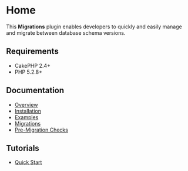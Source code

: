 Home
====

This **Migrations** plugin enables developers to quickly and easily manage and migrate between database schema versions.

Requirements
------------

* CakePHP 2.4+
* PHP 5.2.8+

Documentation
-------------

* [Overview](Documentation/Overview.md)
* [Installation](Documentation/Installation.md)
* [Examples](Documentation/Examples.md)
* [Migrations](Documentation/Migrations.md)
* [Pre-Migration Checks](Documentation/Pre-Migration-Checks.md)

Tutorials
---------

* [Quick Start](Tutorials/Quick-Start.md)
